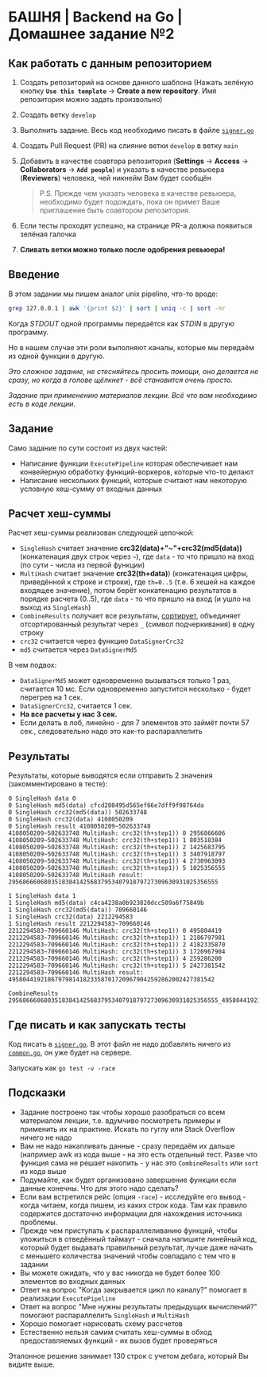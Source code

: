 # БАШНЯ | Backend на Go | Домашнее задание №2

## Как работать с данным репозиторием
1. Создать репозиторий на основе данного шаблона (Нажать зелёную кнопку **`Use this template`** -> **Create a new repository**. Имя репозитория можно задать произвольно)
2. Создать ветку `develop`
3. Выполнить задание. Весь код необходимо писать в файле [`signer.go`](./signer/signer.go)
4. Создать Pull Request (PR) на слияние ветки `develop` в ветку `main`
5. Добавить в качестве соавтора репозитория (**Settings** -> **Access** -> **Collaborators** -> **`Add people`**) и указать в качестве ревьюера (**Reviewers**) человека, чей никнейм Вам будет сообщён

    > P.S. Прежде чем указать человека в качестве ревьюера, необходимо будет подождать, пока он примет Ваше приглашение быть соавтором репозитория.
    
7. Если тесты проходят успешно, на странице PR-а должна появиться зелёная галочка
8. **Сливать ветки можно только после одобрения ревьюера!**

## Введение

В этом задании мы пишем аналог unix pipeline, что-то вроде:
```bash
grep 127.0.0.1 | awk '{print $2}' | sort | uniq -c | sort -nr
```

Когда *STDOUT* одной программы передаётся как *STDIN* в другую программу.

Но в нашем случае эти роли выполняют каналы, которые мы передаём из одной функции в другую.

*Это сложное задание, не стесняйтесь просить помощи, оно делается не сразу, но когда в голове щёлкнет -  всё становится очень просто.*

*Задание при применению материалов лекции. Всё что вам необходимо есть в коде лекции.*

## Задание

Само задание по сути состоит из двух частей:
* Написание функции `ExecutePipeline` которая обеспечивает нам конвейерную обработку функций-воркеров, которые что-то делают
* Написание нескольких функций, которые считают нам некоторую условную хеш-сумму от входных данных

## Расчет хеш-суммы

Расчет хеш-суммы реализован следующей цепочкой:
* `SingleHash` считает значение **crc32(data)+"~"+crc32(md5(data))** (конкатенация двух строк через `~`), где `data` - то что пришло на вход (по сути - числа из первой функции)
* `MultiHash` считает значение **crc32(th+data)**) (конкатенация цифры, приведённой к строке и строки), где `th=0..5` (т.е. 6 хешей на каждое входящее значение), потом берёт конкатенацию результатов в порядке расчета (0..5), где `data` - то что пришло на вход (и ушло на выход из `SingleHash`)
* `CombineResults` получает все результаты, [сортирует](https://golang.org/pkg/sort/), объединяет отсортированный результат через `_` (символ подчеркивания) в одну строку
* `crc32` считается через функцию `DataSignerCrc32`
* `md5` считается через `DataSignerMd5`

В чем подвох:
* `DataSignerMd5` может одновременно вызываться только 1 раз, считается 10 мс. Если одновременно запустится несколько - будет перегрев на 1 сек.
* `DataSignerCrc32`, считается 1 сек.
* **На все расчеты у нас 3 сек.**
* Если делать в лоб, линейно - для 7 элементов это займёт почти 57 сек., следовательно надо это как-то распараллелить

## Результаты

Результаты, которые выводятся если отправить 2 значения (закомментировано в тесте):
```
0 SingleHash data 0
0 SingleHash md5(data) cfcd208495d565ef66e7dff9f98764da
0 SingleHash crc32(md5(data)) 502633748
0 SingleHash crc32(data) 4108050209
0 SingleHash result 4108050209~502633748
4108050209~502633748 MultiHash: crc32(th+step1)) 0 2956866606
4108050209~502633748 MultiHash: crc32(th+step1)) 1 803518384
4108050209~502633748 MultiHash: crc32(th+step1)) 2 1425683795
4108050209~502633748 MultiHash: crc32(th+step1)) 3 3407918797
4108050209~502633748 MultiHash: crc32(th+step1)) 4 2730963093
4108050209~502633748 MultiHash: crc32(th+step1)) 5 1025356555
4108050209~502633748 MultiHash result: 29568666068035183841425683795340791879727309630931025356555

1 SingleHash data 1
1 SingleHash md5(data) c4ca4238a0b923820dcc509a6f75849b
1 SingleHash crc32(md5(data)) 709660146
1 SingleHash crc32(data) 2212294583
1 SingleHash result 2212294583~709660146
2212294583~709660146 MultiHash: crc32(th+step1)) 0 495804419
2212294583~709660146 MultiHash: crc32(th+step1)) 1 2186797981
2212294583~709660146 MultiHash: crc32(th+step1)) 2 4182335870
2212294583~709660146 MultiHash: crc32(th+step1)) 3 1720967904
2212294583~709660146 MultiHash: crc32(th+step1)) 4 259286200
2212294583~709660146 MultiHash: crc32(th+step1)) 5 2427381542
2212294583~709660146 MultiHash result: 4958044192186797981418233587017209679042592862002427381542

CombineResults 29568666068035183841425683795340791879727309630931025356555_4958044192186797981418233587017209679042592862002427381542
```

## Где писать и как запускать тесты

Код писать в [`signer.go`](./signer/signer.go). В этот файл не надо добавлять ничего из [`common.go`](./signer/common.go), он уже будет на сервере.

Запускать как `go test -v -race`

## Подсказки
* Задание построено так чтобы хорошо разобраться со всем материалом лекции, т.е. вдумчиво посмотреть примеры и применить их на практике. Искать по гуглу или Stack Overflow ничего не надо
* Вам не надо накапливать данные - сразу передаём их дальше (например awk из кода выше - на это есть отдельный тест. Разве что функция сама не решает накопить - у нас это `CombineResults` или `sort` из кода выше
* Подумайте, как будет организовано завершение функции если данные конечны. Что для этого надо сделать?
* Если вам встретился рейс (опция `-race`) - исследуйте его вывод - когда читаем, когда пишем, из каких строк кода. Там как правило содержится достаточно информации для нахождения источника проблемы.
* Прежде чем приступать к распараллеливанию функций, чтобы уложиться в отведённый таймаут - сначала напишите линейный код, который будет выдавать правильный результат, лучше даже начать с меньшего количества значений чтобы совпадало с тем что в задании
* Вы можете ожидать, что у вас никогда не будет более 100 элементов во входных данных
* Ответ на вопрос "Когда закрывается цикл по каналу?" помогает в реализации `ExecutePipeline`
* Ответ на вопрос "Мне нужны результаты предыдущих вычислений?" помогают распараллелить `SingleHash` и `MultiHash`
* Хорошо помогает нарисовать схему рассчетов
* Естественно нельзя самим считать хеш-суммы в обход предоставляемых функций - их вызов будет проверяться

Эталонное решение занимает 130 строк с учетом дебага, который Вы видите выше.
